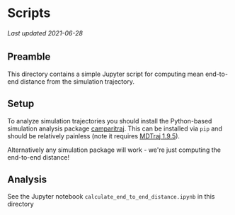 # Scripts
###### Last updated 2021-06-28

## Preamble
This directory contains a simple Jupyter script for computing mean end-to-end distance from the simulation trajectory. 

## Setup
To analyze simulation trajectories you should install the Python-based simulation analysis package [camparitraj](https://camparitraj.readthedocs.io/en/latest/). This can be installed via `pip` and should be relatively painless (note it requires [MDTraj 1.9.5](https://www.mdtraj.org/1.9.5/index.html)).

Alternatively any simulation package will work - we're just computing the end-to-end distance!

## Analysis
See the Jupyter notebook `calculate_end_to_end_distance.ipynb` in this directory